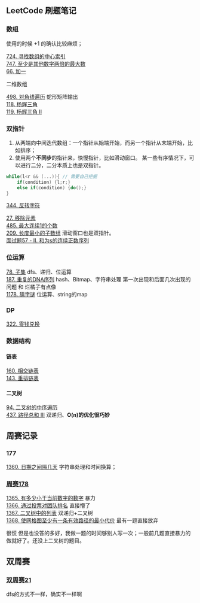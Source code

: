 ## LeetCode 刷题笔记

### 数组

使用的时候 +1 的确认比较麻烦；

[724. 寻找数组的中心索引](code/724.%20寻找数组的中心索引.md)  
[747. 至少是其他数字两倍的最大数](code/747.%20至少是其他数字两倍的最大数.md)  
[66. 加一](code/66.%20加一.md)

二维数组  

[498. 对角线遍历](code/498.%20对角线遍历.md) 蛇形矩阵输出  
[118. 杨辉三角](code/118.%20杨辉三角.md)  
[119. 杨辉三角 II](code/119.%20杨辉三角%20II.md)

### 双指针

1. 从两端向中间迭代数组：一个指针从始端开始，而另一个指针从末端开始，比如排序；
2. 使用两个**不同步**的指针来，快慢指针，比如滑动窗口。
某一些有序情况下，可以进行二分，二分本质上也是双指针。

```cpp
while(l<r && (...)){ // 需要自己挖掘
    if(condition) {l;r;}
    else if(condition) {do();}
}
```

[344. 反转字符](code/344.%20反转字符.md)  

[27. 移除元素](code/27.%20移除元素.md)  
[485. 最大连续1的个数](code/485.%20最大连续1的个数.md)  
[209. 长度最小的子数组](code/209.%20长度最小的子数组.md) 滑动窗口也是双指针。  
[面试题57 - II. 和为s的连续正数序列](code/面试题57%20-%20II.%20和为s的连续正数序列.md)

### 位运算

[78. 子集](code/78.%20子集.md) dfs、递归、位运算  
[187. 重复的DNA序列](code/187.%20重复的DNA序列.md) hash、Bitmap、字符串处理 第一次出现和后面几次出现的问题 和 烂橘子有点像  
[1178. 猜字谜](code/1178.%20猜字谜.md) 位运算、string的map

### DP

[322. 零钱兑换](code/322.%20零钱兑换.md)

### 数据结构

#### 链表

[160. 相交链表](code/160.%20相交链表.md)  
[143. 重排链表](code/143.%20重排链表.md)  

#### 二叉树

[94. 二叉树的中序遍历](code/94.%20二叉树的中序遍历.md)  
[437. 路径总和 III](code/437.%20路径总和%20III.md)  双递归、**O(n)的优化很巧妙**

## 周赛记录

### 177 

[1360. 日期之间隔几天](code/1360.%20日期之间隔几天.md) 字符串处理和时间换算；

### [周赛178](https://leetcode-cn.com/contest/weekly-contest-178/ranking/)

[1365. 有多少小于当前数字的数字](code/1365.%20有多少小于当前数字的数字.md) 暴力  
[1366. 通过投票对团队排名](code/1366.%20通过投票对团队排名.md)  直接懵了  
[1367. 二叉树中的列表](code/1367.%20二叉树中的列表.md) 双递归+二叉树  
[1368. 使网格图至少有一条有效路径的最小代价](code/1368.%20使网格图至少有一条有效路径的最小代价.md)  最有一题直接放弃  

很慌 但是也没答的多好，我做一题的时间够别人写一次；一般前几题直接暴力的做就好了。还没上二叉树的题目。

## 双周赛

### [双周赛21](https://leetcode-cn.com/contest/biweekly-contest-21/ranking/)

[]() dfs的方式不一样，确实不一样啊